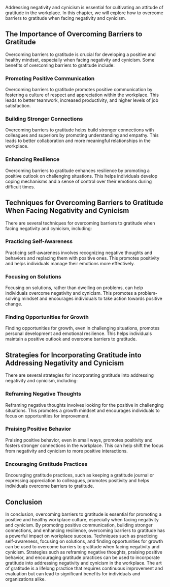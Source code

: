 
Addressing negativity and cynicism is essential for cultivating an attitude of gratitude in the workplace. In this chapter, we will explore how to overcome barriers to gratitude when facing negativity and cynicism.

The Importance of Overcoming Barriers to Gratitude
--------------------------------------------------

Overcoming barriers to gratitude is crucial for developing a positive and healthy mindset, especially when facing negativity and cynicism. Some benefits of overcoming barriers to gratitude include:

### Promoting Positive Communication

Overcoming barriers to gratitude promotes positive communication by fostering a culture of respect and appreciation within the workplace. This leads to better teamwork, increased productivity, and higher levels of job satisfaction.

### Building Stronger Connections

Overcoming barriers to gratitude helps build stronger connections with colleagues and superiors by promoting understanding and empathy. This leads to better collaboration and more meaningful relationships in the workplace.

### Enhancing Resilience

Overcoming barriers to gratitude enhances resilience by promoting a positive outlook on challenging situations. This helps individuals develop coping mechanisms and a sense of control over their emotions during difficult times.

Techniques for Overcoming Barriers to Gratitude When Facing Negativity and Cynicism
-----------------------------------------------------------------------------------

There are several techniques for overcoming barriers to gratitude when facing negativity and cynicism, including:

### Practicing Self-Awareness

Practicing self-awareness involves recognizing negative thoughts and behaviors and replacing them with positive ones. This promotes positivity and helps individuals manage their emotions more effectively.

### Focusing on Solutions

Focusing on solutions, rather than dwelling on problems, can help individuals overcome negativity and cynicism. This promotes a problem-solving mindset and encourages individuals to take action towards positive change.

### Finding Opportunities for Growth

Finding opportunities for growth, even in challenging situations, promotes personal development and emotional resilience. This helps individuals maintain a positive outlook and overcome barriers to gratitude.

Strategies for Incorporating Gratitude into Addressing Negativity and Cynicism
------------------------------------------------------------------------------

There are several strategies for incorporating gratitude into addressing negativity and cynicism, including:

### Reframing Negative Thoughts

Reframing negative thoughts involves looking for the positive in challenging situations. This promotes a growth mindset and encourages individuals to focus on opportunities for improvement.

### Praising Positive Behavior

Praising positive behavior, even in small ways, promotes positivity and fosters stronger connections in the workplace. This can help shift the focus from negativity and cynicism to more positive interactions.

### Encouraging Gratitude Practices

Encouraging gratitude practices, such as keeping a gratitude journal or expressing appreciation to colleagues, promotes positivity and helps individuals overcome barriers to gratitude.

Conclusion
----------

In conclusion, overcoming barriers to gratitude is essential for promoting a positive and healthy workplace culture, especially when facing negativity and cynicism. By promoting positive communication, building stronger connections, and enhancing resilience, overcoming barriers to gratitude has a powerful impact on workplace success. Techniques such as practicing self-awareness, focusing on solutions, and finding opportunities for growth can be used to overcome barriers to gratitude when facing negativity and cynicism. Strategies such as reframing negative thoughts, praising positive behavior, and encouraging gratitude practices can be used to incorporate gratitude into addressing negativity and cynicism in the workplace. The art of gratitude is a lifelong practice that requires continuous improvement and evaluation but can lead to significant benefits for individuals and organizations alike.
